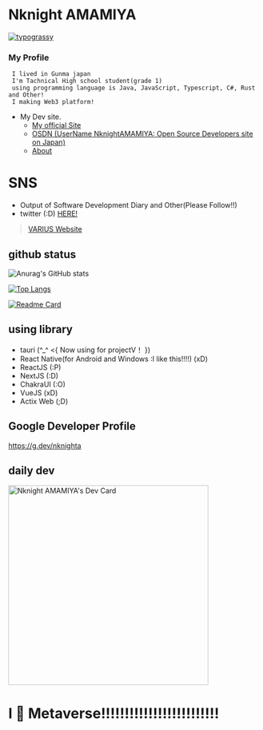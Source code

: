 # Nknight AMAMIYA

[![typograssy](
https://typograssy.deno.dev/api?text=(%E3%83%BB%E5%8F%A3%E3%83%BB)(%E3%83%BB%E5%8F%A3%E3%83%BB)(%E3%83%BB%E5%8F%A3%E3%83%BB)(%E3%83%BB%E5%8F%A3%E3%83%BB)(%E3%83%BB%E5%8F%A3%E3%83%BB)(%E3%83%BB%E5%8F%A3%E3%83%BB)(%E3%83%BB%E5%8F%A3%E3%83%BB)(%E3%83%BB%E5%8F%A3%E3%83%BB)(%E3%83%BB%E5%8F%A3%E3%83%BB)(%E3%83%BB%E5%8F%A3%E3%83%BB)(%E3%83%BB%E5%8F%A3%E3%83%BB)(%E3%83%BB%E5%8F%A3%E3%83%BB)(%E3%83%BB%E5%8F%A3%E3%83%BB)(%E3%83%BB%E5%8F%A3%E3%83%BB)&l0=000000&l1=e9d09b&l2=c4a140&l3=a16330&l4=ff7300&bg=000000&frame=ffffff&speed=78)](https://github.com/kawarimidoll/typograssy)
### My Profile
     I lived in Gunma japan
     I'm Tachnical High school student(grade 1)
     using programming language is Java, JavaScript, Typescript, C#, Rust and Other!
     I making Web3 platform!
  
 - My Dev site.
    - [My official Site](https://nknight-official.variussoftware.com/)
    - [OSDN (UserName NknightAMAMIYA: Open Source Developers site on Japan)](https://osdn.net/users/nknight/)
    - [About](https://nknighta.github.io/about-me/)

# SNS
-  Output of Software Development Diary and Other(Please Follow!!)
  - twitter (:D) [HERE!](https://twitter.com/ama_dev_1)
> [VARIUS Website](https://varius.technology/)

## github status
![Anurag's GitHub stats](https://github-readme-stats.vercel.app/api?username=NknightA&show_icons=true&theme=midnight-purple)

[![Top Langs](https://github-readme-stats.vercel.app/api/top-langs/?username=anuraghazra&layout=compact&theme=midnight-purple)](https://github.com/anuraghazra/github-readme-stats)

[![Readme Card](https://github-readme-stats.vercel.app/api/pin/?username=nknighta&repo=IndexLanguage&theme=midnight-purple)](https://github.com/nknighta/IndexLanguage)


## using library
  - tauri (^_^ <{ Now using for projectV！ })
  - React Native(for Android and Windows :I like this!!!!) (xD)
  - ReactJS (:P)
  - NextJS (:D)
  - ChakraUI (:O)
  - VueJS (xD)
  - Actix Web (;D)
## Google Developer Profile
https://g.dev/nknighta

## daily dev
<a href="https://app.daily.dev/amamiya_dev"><img src="https://api.daily.dev/devcards/a0f3b3e69e1443f98b982f16a0ccad33.png?r=3ra" width="400" alt="Nknight AMAMIYA's Dev Card"/></a>


# I 💓 Metaverse!!!!!!!!!!!!!!!!!!!!!!!!!
